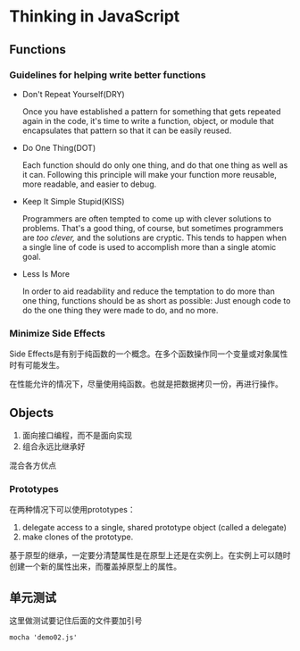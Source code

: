 # Thinking in JavaScript

## Functions

### Guidelines for helping write better functions

* Don't Repeat Yourself(DRY)

  Once you have established a pattern for something that gets repeated again in the code, it's time to write a function, object, or module that encapsulates that pattern so that it can be easily reused.

* Do One Thing(DOT)

  Each function should do only one thing, and do that one thing as well as it can. Following this principle will make your function more reusable, more readable, and easier to debug.

* Keep It Simple Stupid(KISS)

  Programmers are often tempted to come up with clever solutions to problems. That's a good thing, of course, but sometimes programmers are *too clever,* and the solutions are cryptic. This tends to happen when a single line of code is used to accomplish more than a single atomic goal.

* Less Is More

  In order to aid readability and reduce the temptation to do more than one thing, functions should be as short as possible: Just enough code to do the one thing they were made to do, and no more.

### Minimize Side Effects

Side Effects是有别于纯函数的一个概念。在多个函数操作同一个变量或对象属性时有可能发生。

在性能允许的情况下，尽量使用纯函数。也就是把数据拷贝一份，再进行操作。

## Objects

1. 面向接口编程，而不是面向实现
2. 组合永远比继承好

混合各方优点

### Prototypes

在两种情况下可以使用prototypes：

1. delegate access to a single, shared prototype object (called a delegate)
2. make clones of the prototype.

基于原型的继承，一定要分清楚属性是在原型上还是在实例上。在实例上可以随时创建一个新的属性出来，而覆盖掉原型上的属性。

## 单元测试

这里做测试要记住后面的文件要加引号

```
mocha 'demo02.js'
```





